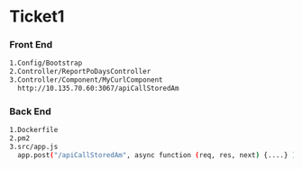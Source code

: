 # Ticket1

### Front End
```sh
1.Config/Bootstrap
2.Controller/ReportPoDaysController
3.Controller/Component/MyCurlComponent
  http://10.135.70.60:3067/apiCallStoredAm
```
### Back End
```sh
1.Dockerfile
2.pm2
3.src/app.js
  app.post("/apiCallStoredAm", async function (req, res, next) {....} )
```
